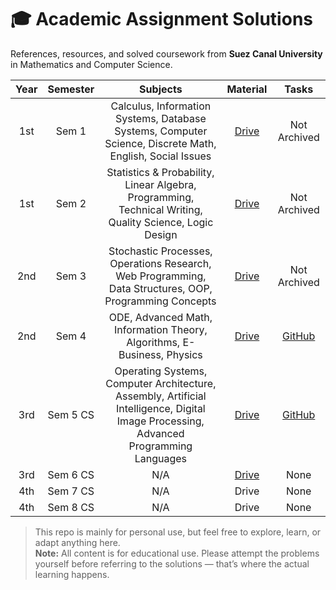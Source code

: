 # 🎓 Academic Assignment Solutions
References, resources, and solved coursework from **Suez Canal University** in Mathematics and Computer Science.

| Year | Semester | Subjects | Material | Tasks |
| :----: | :-------: | :--------: | :-------: | :-----: |
| 1st   | Sem 1    | Calculus, Information Systems, Database Systems, Computer Science, Discrete Math, English, Social Issues | [Drive](https://drive.google.com/drive/folders/1PEFGBvjuRxqUeYj3j6a3RFGgUn3NZUEn) | Not Archived |
| 1st   | Sem 2    | Statistics & Probability, Linear Algebra, Programming, Technical Writing, Quality Science, Logic Design | [Drive](https://drive.google.com/drive/folders/1Xvpm7IhlZ3mqrrotrWnDucgIf6JfUyK4) | Not Archived |
| 2nd   | Sem 3    | Stochastic Processes, Operations Research, Web Programming, Data Structures, OOP, Programming Concepts | [Drive](https://drive.google.com/drive/folders/1YpcTsLyNtx3L-Ci-uHGHXe8Gxm1ygDqG) | Not Archived |
| 2nd   | Sem 4    | ODE, Advanced Math, Information Theory, Algorithms, E-Business, Physics | [Drive](https://drive.google.com/drive/folders/12isT7BfX8w9eJiEx5yOhS8FFsyZYGc-c) | [GitHub](https://github.com/Ahmad-Faraj/academic-assignments/tree/main/sem4) |
| 3rd   | Sem 5 CS | Operating Systems, Computer Architecture, Assembly, Artificial Intelligence, Digital Image Processing, Advanced Programming Languages| [Drive](https://drive.google.com/drive/folders/1p8bnNb_HuNP3KeojsuW5XFiCvnRju1vk) | [GitHub]() |
| 3rd   | Sem 6 CS | N/A      | [Drive](https://drive.google.com/drive/folders/1pAVCzvG23mccIqRRzb_LYvI8V_Zv31d8) | None |
| 4th   | Sem 7 CS | N/A      | Drive | None |
| 4th   | Sem 8 CS | N/A      | Drive | None |

> This repo is mainly for personal use, but feel free to explore, learn, or adapt anything here.  
> **Note:** All content is for educational use. Please attempt the problems yourself before referring to the solutions — that’s where the actual learning happens.
